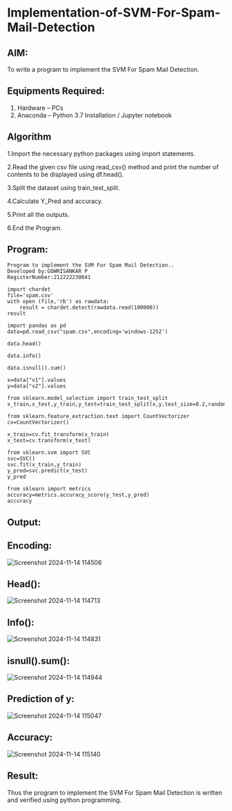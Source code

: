 # Implementation-of-SVM-For-Spam-Mail-Detection

## AIM:
To write a program to implement the SVM For Spam Mail Detection.

## Equipments Required:
1. Hardware – PCs
2. Anaconda – Python 3.7 Installation / Jupyter notebook

## Algorithm
1.Import the necessary python packages using import statements.

2.Read the given csv file using read_csv() method and print the number of contents to be displayed using df.head().

3.Split the dataset using train_test_split.

4.Calculate Y_Pred and accuracy.

5.Print all the outputs.

6.End the Program. 

## Program:
```
Program to implement the SVM For Spam Mail Detection..
Developed by:GOWRISANKAR P
RegisterNumber:212222230041
```
```
import chardet
file='spam.csv'
with open (file,'rb') as rawdata:
    result = chardet.detect(rawdata.read(100000))
result

import pandas as pd
data=pd.read_csv("spam.csv",encoding='windows-1252')

data.head()

data.info()

data.isnull().sum()

x=data["v1"].values
y=data["v2"].values

from sklearn.model_selection import train_test_split
x_train,x_test,y_train,y_test=train_test_split(x,y,test_size=0.2,random_state=0)

from sklearn.feature_extraction.text import CountVectorizer
cv=CountVectorizer()

x_train=cv.fit_transform(x_train)
x_test=cv.transform(x_test)

from sklearn.svm import SVC
svc=SVC()
svc.fit(x_train,y_train)
y_pred=svc.predict(x_test)
y_pred

from sklearn import metrics
accuracy=metrics.accuracy_score(y_test,y_pred)
accuracy
```


## Output:
## Encoding:
![Screenshot 2024-11-14 114506](https://github.com/user-attachments/assets/4d9c3881-d84d-468f-95e8-eb2c63b6882d)
## Head():
![Screenshot 2024-11-14 114713](https://github.com/user-attachments/assets/2f51997d-bcc3-4d02-80e3-3de0ed89caf2)
## Info():
![Screenshot 2024-11-14 114831](https://github.com/user-attachments/assets/c8edb60c-0d86-44df-a11f-568c523b45b2)
## isnull().sum():
![Screenshot 2024-11-14 114944](https://github.com/user-attachments/assets/f2e986e7-ec95-4458-8943-44f6adca97bd)

## Prediction of y:
![Screenshot 2024-11-14 115047](https://github.com/user-attachments/assets/58a3c16f-5be3-4795-974c-cdc245b85f65)
## Accuracy:
![Screenshot 2024-11-14 115140](https://github.com/user-attachments/assets/4df46bb8-178e-44d1-b537-8cb664f5b851)


## Result:
Thus the program to implement the SVM For Spam Mail Detection is written and verified using python programming.
